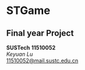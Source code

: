 # STGame

## Final year Project

**SUSTech**
**11510052**  
*Keyuan Lu*  
11510052@mail.sustc.edu.cn
